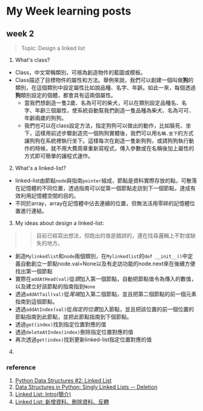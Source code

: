 # My Week learning posts

## week 2
 > Topic: Design a linked list

1. What's class?
 * Class，中文常稱類別，可視為創造物件的藍圖或模板。
 * Class描述了目標物件的屬性和方法。舉例來說，我們可以創建一個叫做**狗**的類別，在這個類別中設定屬性比如說品種、名字、年齡。如此一來，每個透過**狗**類別設定的個體，都會具有這兩個屬性。
   * 當我們想創造一隻2歲、名為可可的柴犬，可以在類別設定品種名、名字、年齡三個屬性，使系統自動幫我們創造一隻品種為柴犬、名為可可、年齡兩歲的狗狗。
   * 我們也可以在class設定方法，指定狗狗可以做出的動作，比如裝死、坐下，這樣用前述步驟創造完一個狗狗實體後，我們可以用`名稱.坐下`的方式讓狗狗在系統裡執行坐下。這樣每次在創造一隻新狗狗，或請狗狗執行動作的時候，就不用大費周章重新寫程式，傳入參數或在名稱後加上屬性的方式即可簡單的讓程式運作。

2. What's a linked-list?
 * linked-list由節點`node`與指南`pointer`組成，節點是資料實際存放的點，可散落在記憶體的不同位置，透過指南可以從第一個節點走訪到下一個節點，達成有效利用記憶體空間的目的。
 * 不同於array，array在記憶體中佔去連續的位置，但無法活用零碎的記憶體位置進行連結。
 
3. My ideas about design a linked-list:
 >> 目前已經寫出想法，但跑出的值是錯誤的，還在找尋邏輯上不對或缺失的地方。
 * 創造`Mylinkedlist`和`node`兩個類別，在`Mylinkedlist`的`def __init__()`中定義自動創立一節點node.val=None以及有走訪功能的node.next來在後續方便找出第一個節點
 * 實際在`addAtHead(val)`從*頭*加入第一個節點，自動把節點值令為傳入的數值，以及建立好該節點的指南指到`None`
 * 透過`addAtTail(val)`從*尾端*加入第二個節點，並且把第二個節點的前一個元素指南到這個節點。
 * 透過`addAtIndex(val)`從*指定的位置*加入節點，並且把該位置的前一個位置的節點指南到此節點，並把此節點指南到下個節點。
 * 透過`get(index)`找到指定位置對應的值
 * 透過`deleteAtIndex(index)`刪除指定位置對應的值
 * 再次透過`get(index)`找到更新linked-list指定位置對應的值
 
4. 

### reference
1. [Python Data Structures #2: Linked List](https://www.youtube.com/watch?v=JlMyYuY1aXU&t=610s)
2. [Data Structures in Python: Singly Linked Lists -- Deletion](https://www.youtube.com/watch?v=gXY_2wsQf3A)
3. [Linked List: Intro(簡介)](http://alrightchiu.github.io/SecondRound/linked-list-introjian-jie.html)
4. [Linked List: 新增資料、刪除資料、反轉](http://alrightchiu.github.io/SecondRound/linked-list-xin-zeng-zi-liao-shan-chu-zi-liao-fan-zhuan.html#series)
